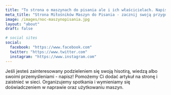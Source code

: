 ```yaml
---
title: "To strona o maszynach do pisania ale i ich właścicielach. Napisz do nas jeśli chciałbyś ją współtworzyć."
meta_title: "Strona Miłośników Maszyn do Pisania - zacznij swoją przygodę a może i dołącz do nas!"
image: /images/noc-maszynopisania.jpg
layout: "about"
draft: false

# social sites
social:
  facebook: "https://www.facebook.com"
  twitter: "https://www.twitter.com"
  instagram: "https://www.instagram.com"
---
```


Jeśli jesteś zainteresowany podzieleniem się swoją hisotirą, wiedzą albo swoimi przemyśleniami - napisz! Pomożemy Ci dodać artykuł na stronę i zaistnieć w sieci. Organizujemy spotkania i wymieniamy się doświadczeniem w naprawie oraz użytkowaniu maszyn.
